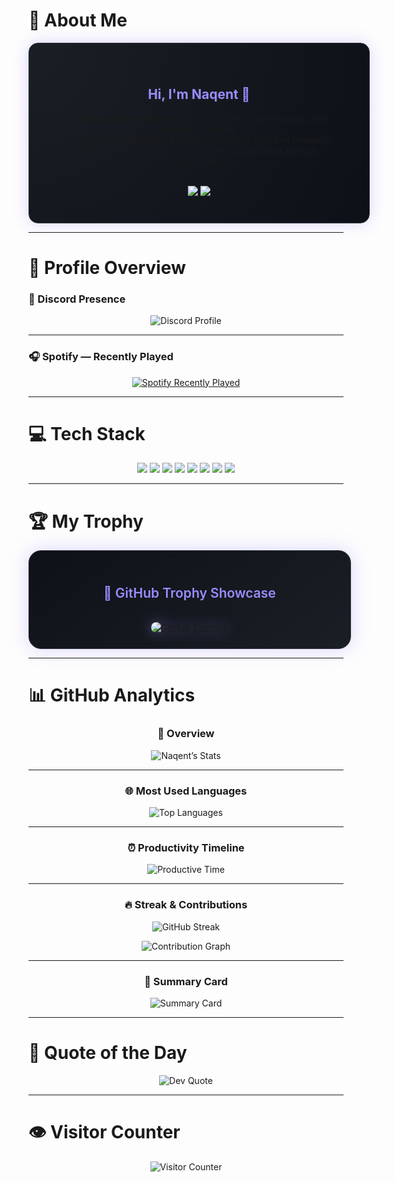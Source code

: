 # 💫 About Me
<div align="center">
  <div style="
    background: radial-gradient(circle at top left, #1a1f25 0%, #0d1117 100%);
    border: 1px solid #30363d;
    border-radius: 15px;
    padding: 40px 45px;
    box-shadow: 0 0 25px rgba(138,124,255,0.3);
    display: inline-block;
    width: 90%;
    max-width: 600px;
  ">

  <h2 style="color:#9B8CFF;">Hi, I'm Naqent 👋</h2>
  <p align="center">
    💼 <b>Discord Bot Developer</b> creating dynamic, user-friendly, and powerful systems.<br/>
    ⚙️ Focused on <b>Node.js</b> & <b>Python</b> — blending logic and creativity.<br/>
    🌌 Building experiences that connect communities through technology.
  </p>

  <br/>

  <a href="https://discord.com/users/Naqint" target="_blank">
    <img src="https://img.shields.io/badge/Discord%20-%20Naqint-5865F2?style=for-the-badge&logo=discord&logoColor=white"/>
  </a>
  <a href="https://github.com/naqent" target="_blank">
    <img src="https://img.shields.io/badge/GitHub%20-%20naqent-181717?style=for-the-badge&logo=github&logoColor=white"/>
  </a>

  </div>
</div>

---

# 🪩 Profile Overview

### 🧩 Discord Presence
<p align="center">
  <img src="https://lanyard.cnrad.dev/api/1046360722214490202?theme=dark&bg=0d1117&borderRadius=10px&idleMessage=Probably%20coding%20something%20cool...&animated=true" alt="Discord Profile"/>
</p>

---

### 🎧 Spotify — Recently Played
<p align="center">
  <a href="https://open.spotify.com/user/31shkbtgac5xh3wzijj5bbylp63i" target="_blank">
    <img src="https://spotify-recently-played-readme.vercel.app/api?user=31shkbtgac5xh3wzijj5bbylp63i&count=4&width=480&unique=true&border_radius=12&show_time=true&background_color=0d1117&border_color=9B8CFF" alt="Spotify Recently Played"/>
  </a>
</p>

---

# 💻 Tech Stack

<p align="center">
  <img src="https://img.shields.io/badge/Node.js-1C8C3C?style=for-the-badge&logo=node.js&logoColor=white"/>
  <img src="https://img.shields.io/badge/Python-3876AB?style=for-the-badge&logo=python&logoColor=white"/>
  <img src="https://img.shields.io/badge/JavaScript-FFD43B?style=for-the-badge&logo=javascript&logoColor=black"/>
  <img src="https://img.shields.io/badge/TypeScript-007ACC?style=for-the-badge&logo=typescript&logoColor=white"/>
  <img src="https://img.shields.io/badge/GitHub-111111?style=for-the-badge&logo=github&logoColor=white"/>
  <img src="https://img.shields.io/badge/Vercel-000000?style=for-the-badge&logo=vercel&logoColor=white"/>
  <img src="https://img.shields.io/badge/Bash-4EAA25?style=for-the-badge&logo=gnu-bash&logoColor=white"/>
  <img src="https://img.shields.io/badge/VSCode-0078D4?style=for-the-badge&logo=visual%20studio%20code&logoColor=white"/>
</p>

---

# 🏆 My Trophy

<div align="center">
  <div style="
    background: linear-gradient(145deg, #0e1118, #1a1f25);
    border: 1px solid #30363d;
    border-radius: 20px;
    box-shadow: 0 0 30px rgba(155,140,255,0.35);
    padding: 25px 30px;
    width: 90%;
    max-width: 750px;
  ">
    <h2 style="color:#9B8CFF; font-weight:600;">🏅 GitHub Trophy Showcase</h2>
    <br/>
    <a href="https://github-profile-trophy.vercel.app/?username=naqent&theme=tokyonight&no-frame=true&no-bg=true&column=4&margin-w=15&margin-h=15" target="_blank">
      <img 
        src="https://github-profile-trophy.vercel.app/?username=naqent&theme=tokyonight&no-frame=true&no-bg=true&column=4&margin-w=15&margin-h=15"
        alt="GitHub Trophies"
        style="border-radius:12px; filter: drop-shadow(0 0 10px rgba(155,140,255,0.5));"
      />
    </a>
  </div>
</div>

---

# 📊 GitHub Analytics

<div align="center">

### 💫 Overview
![Naqent’s Stats](https://github-profile-summary-cards.vercel.app/api/cards/stats?username=naqent&theme=tokyonight&border=30363d&ring=9B8CFF)

---

### 🌐 Most Used Languages
![Top Languages](https://github-profile-summary-cards.vercel.app/api/cards/repos-per-language?username=naqent&theme=tokyonight&border=30363d&ring=9B8CFF)

---

### ⏰ Productivity Timeline
![Productive Time](https://github-profile-summary-cards.vercel.app/api/cards/productive-time?username=naqent&theme=tokyonight&utcOffset=8&border=30363d&ring=9B8CFF)

---

### 🔥 Streak & Contributions
![GitHub Streak](https://github-readme-streak-stats.herokuapp.com/?user=naqent&theme=tokyonight&ring=9B8CFF&fire=9B8CFF&currStreakLabel=9B8CFF&hide_border=false)

![Contribution Graph](https://github-readme-activity-graph.vercel.app/graph?username=naqent&theme=tokyo-night&bg_color=0d1117&color=9B8CFF&line=9B8CFF&point=FFFFFF&hide_border=false)

---

### 🧠 Summary Card
![Summary Card](https://github-profile-summary-cards.vercel.app/api/cards/profile-details?username=naqent&theme=tokyonight&border=30363d&ring=9B8CFF)

</div>

---

# 💬 Quote of the Day
<p align="center">
  <img src="https://quotes-github-readme.vercel.app/api?type=horizontal&theme=dark" alt="Dev Quote" />
</p>

---

# 👁️ Visitor Counter
<p align="center">
  <img src="https://count.getloli.com/@naqent?theme=asoul" alt="Visitor Counter"/>
</p>

<!-- 💜 Made with love by naqent -->
